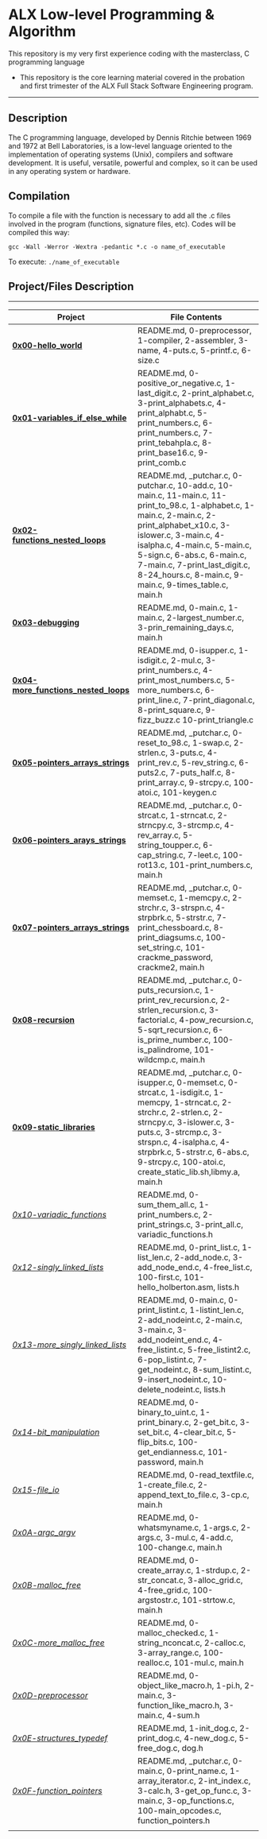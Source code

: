 # ALX Low-level Programming & Algorithm

This repository is my very first experience coding with the masterclass, C programming language

- This repository is the core learning material covered in the probation and first trimester of the ALX Full Stack Software Engineering program.

------------------------------------------------------

## Description

The C programming language, developed by Dennis Ritchie between 1969 and 1972 at Bell Laboratories, is a low-level language oriented to the implementation of operating systems (Unix), compilers and software development. It is useful, versatile, powerful and complex, so it can be used in any operating system or hardware.

## **Compilation**

To compile a file with the function is necessary to add all the .c files involved in the program (functions, signature files, etc). Codes will be compiled this way:

```
gcc -Wall -Werror -Wextra -pedantic *.c -o name_of_executable

```

To execute:  `./name_of_executable`

## Project/Files Description

--------------------------------------
|Project|File Contents|
|--|--|
|**[0x00-hello_world](https://github.com/ikwuka/alx-low_level_programming/tree/master/0x00-hello_world)**|README.md, 0-preprocessor, 1-compiler, 2-assembler, 3-name, 4-puts.c, 5-printf.c, 6-size.c|
|**[0x01-variables_if_else_while](https://github.com/ikwuka/alx-low_level_programming/tree/master/0x01-variables_if_else_while)**|README.md, 0-positive_or_negative.c, 1-last_digit.c, 2-print_alphabet.c, 3-print_alphabets.c, 4-print_alphabt.c, 5-print_numbers.c, 6-print_numbers.c, 7-print_tebahpla.c, 8-print_base16.c, 9-print_comb.c|
|**[0x02-functions_nested_loops](https://github.com/ikwuka/alx-low_level_programming/tree/master/0x02-functions_nested_loops)**|README.md, _putchar.c, 0-putchar.c, 10-add.c, 10-main.c, 11-main.c, 11-print_to_98.c, 1-alphabet.c, 1-main.c, 2-main.c, 2-print_alphabet_x10.c, 3-islower.c, 3-main.c, 4-isalpha.c, 4-main.c, 5-main.c, 5-sign.c, 6-abs.c, 6-main.c, 7-main.c, 7-print_last_digit.c, 8-24_hours.c, 8-main.c, 9-main.c, 9-times_table.c, main.h|
|**[0x03-debugging](https://github.com/ikwuka/alx-low_level_programming/tree/master/0x03-debugging)**|README.md, 0-main.c, 1-main.c, 2-largest_number.c, 3-prin_remaining_days.c, main.h|
|**[0x04-more_functions_nested_loops](https://github.com/ikwuka/alx-low_level_programming/tree/master/0x04-more-functions_nested_loops)**|README.md, 0-isupper.c, 1-isdigit.c, 2-mul.c, 3-print_numbers.c, 4-print_most_numbers.c, 5-more_numbers.c, 6-print_line.c, 7-print_diagonal.c, 8-print_square.c, 9-fizz_buzz.c 10-print_triangle.c|
|**[0x05-pointers_arrays_strings](https://github.com/ikwuka/alx-low_level_programming/tree/master/0x05-pointers_arrays_strings)**|README.md, _putchar.c, 0-reset_to_98.c, 1-swap.c, 2-strlen.c, 3-puts.c, 4-print_rev.c, 5-rev_string.c, 6-puts2.c, 7-puts_half.c, 8-print_array.c, 9-strcpy.c, 100-atoi.c, 101-keygen.c|
|**[0x06-pointers_arays_strings](https://github.com/ikwuka/alx-low_level_programming/tree/master/0x06-pointers_arrays_strings)**|README.md, _putchar.c, 0-strcat.c, 1-strncat.c, 2-strncpy.c, 3-strcmp.c, 4-rev_array.c, 5-string_toupper.c, 6-cap_string.c, 7-leet.c, 100-rot13.c, 101-print_numbers.c, main.h|
|**[0x07-pointers_arrays_strings](https://github.com/ikwuka/alx-low_level_programming/tree/master/0x07-pointers_arrays_strings)**|README.md, _putchar.c, 0-memset.c, 1-memcpy.c, 2-strchr.c, 3-strspn.c, 4-strpbrk.c, 5-strstr.c, 7-print_chessboard.c, 8-print_diagsums.c, 100-set_string.c, 101-crackme_password, crackme2, main.h|
|**[0x08-recursion](https://github.com/ikwuka/alx-low_level_programming/tree/master/0x08-recursion)**|README.md, _putchar.c, 0-puts_recursion.c, 1-print_rev_recursion.c, 2-strlen_recursion.c, 3-factorial.c, 4-pow_recursion.c, 5-sqrt_recursion.c, 6-is_prime_number.c, 100-is_palindrome, 101-wildcmp.c, main.h|
|**[0x09-static_libraries](https://github.com/ikwuka/alx-low_level_programming/tree/master/0x09-static_libraries "0x09-static_libraries")**|README.md, _putchar.c, 0-isupper.c, 0-memset.c, 0-strcat.c, 1-isdigit.c, 1-memcpy, 1-strncat.c, 2-strchr.c, 2-strlen.c, 2-strncpy.c, 3-islower.c, 3-puts.c, 3-strcmp.c, 3-strspn.c, 4-isalpha.c, 4-strpbrk.c, 5-strstr.c, 6-abs.c, 9-strcpy.c, 100-atoi.c, create_static_lib.sh,libmy.a, main.h|
|*[0x10-variadic_functions](https://github.com/ikwuka/alx-low_level_programming/tree/master/0x10-variadic_functions "0x10-variadic_functions")*|README.md, 0-sum_them_all.c, 1-print_numbers.c, 2-print_strings.c, 3-print_all.c, variadic_functions.h|
|*[0x12-singly_linked_lists](https://github.com/ikwuka/alx-low_level_programming/tree/master/0x12-singly_linked_lists "0x12-singly_linked_lists")*|README.md, 0-print_list.c, 1-list_len.c, 2-add_node.c, 3-add_node_end.c, 4-free_list.c, 100-first.c, 101-hello_holberton.asm, lists.h|
|*[0x13-more_singly_linked_lists](https://github.com/ikwuka/alx-low_level_programming/tree/master/0x13-more_singly_linked_lists "0x13-more_singly_linked_lists")*|README.md, 0-main.c, 0-print_listint.c, 1-listint_len.c, 2-add_nodeint.c, 2-main.c, 3-main.c, 3-add_nodeint_end.c, 4-free_listint.c, 5-free_listint2.c, 6-pop_listint.c, 7-get_nodeint.c, 8-sum_listint.c, 9-insert_nodeint.c, 10-delete_nodeint.c, lists.h|
|*[0x14-bit_manipulation](https://github.com/ikwuka/alx-low_level_programming/tree/master/0x14-bit_manipulation)*|README.md, 0-binary_to_uint.c, 1-print_binary.c, 2-get_bit.c, 3-set_bit.c, 4-clear_bit.c, 5-flip_bits.c, 100-get_endianness.c,  101-password, main.h|
|*[0x15-file_io](https://github.com/ikwuka/alx-low_level_programming/tree/master/0x15-file_io "0x15-file_io")*|README.md, 0-read_textfile.c, 1-create_file.c, 2-append_text_to_file.c, 3-cp.c, main.h|
|*[0x0A-argc_argv](https://github.com/ikwuka/alx-low_level_programming/tree/master/0x0A-argc_argv "0x0A-argc_argv")*|README.md, 0-whatsmyname.c, 1-args.c, 2-args.c, 3-mul.c, 4-add.c, 100-change.c, main.h|
|*[0x0B-malloc_free](https://github.com/ikwuka/alx-low_level_programming/tree/master/0x0B-malloc_free "0x0B-malloc_free")*|README.md, 0-create_array.c, 1-strdup.c, 2-str_concat.c, 3-alloc_grid.c, 4-free_grid.c, 100-argstostr.c, 101-strtow.c, main.h|
|*[0x0C-more_malloc_free](https://github.com/ikwuka/alx-low_level_programming/tree/master/0x0C-more_malloc_free "0x0C-more_malloc_free")*|README.md, 0-malloc_checked.c, 1-string_nconcat.c, 2-calloc.c, 3-array_range.c, 100-realloc.c, 101-mul.c, main.h|
|*[0x0D-preprocessor](https://github.com/ikwuka/alx-low_level_programming/tree/master/0x0D-preprocessor "0x0D-preprocessor")*|README.md, 0-object_like_macro.h, 1-pi.h, 2-main.c, 3-function_like_macro.h, 3-main.c, 4-sum.h|
|*[0x0E-structures_typedef](https://github.com/ikwuka/alx-low_level_programming/tree/master/0x0E-structures_typedef "0x0E-structures_typedef")*|README.md, 1-init_dog.c, 2-print_dog.c, 4-new_dog.c, 5-free_dog.c, dog.h|
|*[0x0F-function_pointers](https://github.com/ikwuka/alx-low_level_programming/tree/master/0x0F-function_pointers "0x0F-function_pointers")*|README.md, _putchar.c, 0-main.c, 0-print_name.c, 1-array_iterator.c, 2-int_index.c, 3-calc.h, 3-get_op_func.c, 3-main.c, 3-op_functions.c, 100-main_opcodes.c, function_pointers.h|
|                                      |                                            |
